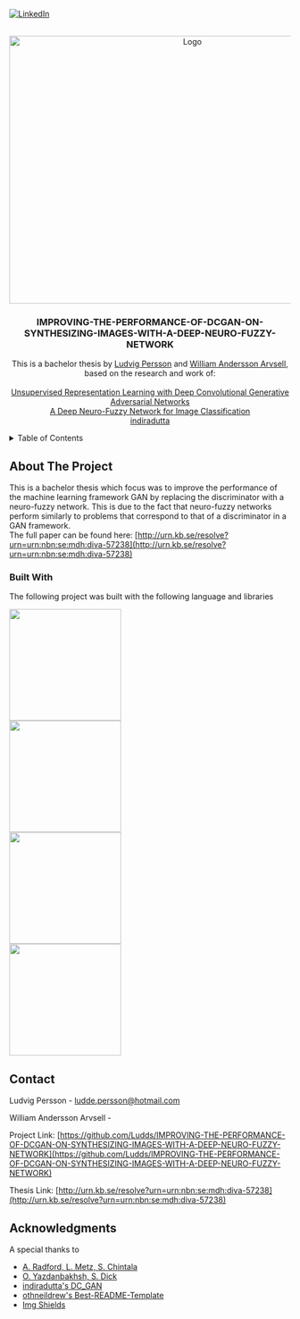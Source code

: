 <!-- Improved compatibility of back to top link: See: https://github.com/othneildrew/Best-README-Template/pull/73 -->
<a name="readme-top"></a>
<!--
*** Thanks for checking out the Best-README-Template. If you have a suggestion
*** that would make this better, please fork the repo and create a pull request
*** or simply open an issue with the tag "enhancement".
*** Don't forget to give the project a star!
*** Thanks again! Now go create something AMAZING! :D
-->



<!-- PROJECT SHIELDS -->
<!--
*** I'm using markdown "reference style" links for readability.
*** Reference links are enclosed in brackets [ ] instead of parentheses ( ).
*** See the bottom of this document for the declaration of the reference variables
*** for contributors-url, forks-url, etc. This is an optional, concise syntax you may use.
*** https://www.markdownguide.org/basic-syntax/#reference-style-links
-->
[![LinkedIn][linkedin-shield]][linkedin-url]



<!-- PROJECT LOGO -->
<br />
<div align="center">
  <a href="https://github.com/Ludds/IMPROVING-THE-PERFORMANCE-OF-DCGAN-ON-SYNTHESIZING-IMAGES-WITH-A-DEEP-NEURO-FUZZY-NETWORK">
    <img src="https://github.com/Ludds/IMPROVING-THE-PERFORMANCE-OF-DCGAN-ON-SYNTHESIZING-IMAGES-WITH-A-DEEP-NEURO-FUZZY-NETWORK/assets/10947803/1602cdfa-e3bc-4128-b8a9-e0a4cfac2dc6" alt="Logo" width="640" height="480">
  </a>

  <h3 align="center">IMPROVING-THE-PERFORMANCE-OF-DCGAN-ON-SYNTHESIZING-IMAGES-WITH-A-DEEP-NEURO-FUZZY-NETWORK </h3>

  <p align="center">
    This is a bachelor thesis by <a href="https://github.com/Ludds">Ludvig Persson</a> and <a href="https://github.com/WAA17">William Andersson Arvsell</a>, based on the research and work of:
    <br/>
    <br/>
    <a href="https://arxiv.org/abs/1511.06434"> Unsupervised Representation Learning with Deep Convolutional Generative Adversarial Networks </a>
    <br/>
    <a href="https://arxiv.org/abs/2001.01686"> A Deep Neuro-Fuzzy Network for Image Classification </a>
    <br/>
    <a href="https://github.com/indiradutta/DC_GAN"> indiradutta </a>
  </p>
</div>



<!-- TABLE OF CONTENTS -->
<details>
  <summary>Table of Contents</summary>
  <ol>
    <li>
      <a href="#about-the-project">About The Project</a>
      <ul>
        <li><a href="#built-with">Built With</a></li>
      </ul>
    </li>
    <li><a href="#contact">Contact</a></li>
    <li><a href="#acknowledgments">Acknowledgments</a></li>
  </ol>
</details>



<!-- ABOUT THE PROJECT -->
## About The Project

This is a bachelor thesis which focus was to improve the performance of the machine learning framework GAN by replacing the discriminator with a neuro-fuzzy network. This is due to the fact that neuro-fuzzy networks perform similarly to problems that correspond to that of a discriminator in a GAN framework.
<br/>
The full paper can be found here: [http://urn.kb.se/resolve?urn=urn:nbn:se:mdh:diva-57238](http://urn.kb.se/resolve?urn=urn:nbn:se:mdh:diva-57238)



### Built With

The following project was built with the following language and libraries

<a href="https://www.python.org/"><img src="https://www.python.org/static/img/python-logo.png" width="200"></a>
</br>
<a href="https://keras.io/"><img src="https://keras.io/img/logo.png" width="200"></a>
</br>
<a href="https://www.tensorflow.org/"><img src="https://www.gstatic.com/devrel-devsite/prod/vbad4fd6eb290ad214822e7a397f826be8dbcc36ca2a922ba48f41fb14286829c/tensorflow/images/lockup.svg" width="200"></a>
</br>
<a href="https://matplotlib.org/"><img src="https://matplotlib.org/_static/logo_dark.svg" width="200"></a>


<!-- CONTACT -->
## Contact

Ludvig Persson - ludde.persson@hotmail.com

William Andersson Arvsell - 

Project Link: [https://github.com/Ludds/IMPROVING-THE-PERFORMANCE-OF-DCGAN-ON-SYNTHESIZING-IMAGES-WITH-A-DEEP-NEURO-FUZZY-NETWORK](https://github.com/Ludds/IMPROVING-THE-PERFORMANCE-OF-DCGAN-ON-SYNTHESIZING-IMAGES-WITH-A-DEEP-NEURO-FUZZY-NETWORK)

Thesis Link: [http://urn.kb.se/resolve?urn=urn:nbn:se:mdh:diva-57238](http://urn.kb.se/resolve?urn=urn:nbn:se:mdh:diva-57238)




<!-- ACKNOWLEDGMENTS -->
## Acknowledgments

A special thanks to

* [A. Radford, L. Metz, S. Chintala](https://arxiv.org/abs/1511.06434)
* [O. Yazdanbakhsh, S. Dick](https://arxiv.org/abs/2001.01686)
* [indiradutta's DC_GAN](https://github.com/indiradutta/DC_GAN)
* [othneildrew's Best-README-Template](https://github.com/othneildrew/Best-README-Template)
* [Img Shields](https://shields.io)




<!-- MARKDOWN LINKS & IMAGES -->
<!-- https://www.markdownguide.org/basic-syntax/#reference-style-links -->
[linkedin-shield]: https://img.shields.io/badge/-LinkedIn-black.svg?style=for-the-badge&logo=linkedin&colorB=555
[linkedin-url]: https://www.linkedin.com/in/ludds/
